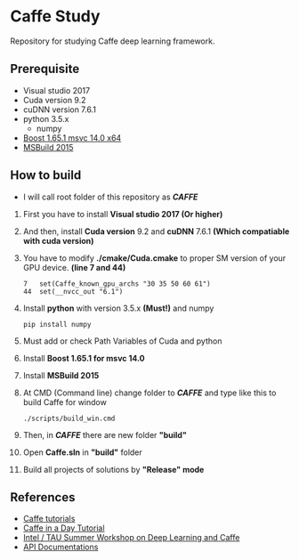 # Caffe Study
Repository for studying Caffe deep learning framework.

## Prerequisite
* Visual studio 2017
* Cuda version 9.2
* cuDNN version 7.6.1
* python 3.5.x
  * numpy
* [Boost 1.65.1 msvc 14.0 x64](https://dl.bintray.com/boostorg/release/1.65.1/binaries/)
* [MSBuild 2015](https://www.microsoft.com/en-us/download/details.aspx?id=48159)
  
## How to build
* I will call root folder of this repository as **$CAFFE$**
1. First you have to install **Visual studio 2017 (Or higher)**
1. And then, install **Cuda version** 9.2 and **cuDNN** 7.6.1 **(Which compatiable with cuda version)**
1. You have to modify **./cmake/Cuda.cmake** to proper SM version of your GPU device. **(line 7 and 44)**
  
   ```
   7   set(Caffe_known_gpu_archs "30 35 50 60 61")
   44  set(__nvcc_out "6.1")
   ```
  
1. Install **python** with version 3.5.x **(Must!)** and numpy

    ```
    pip install numpy
    ```

1. Must add or check Path Variables of Cuda and python

1. Install **Boost 1.65.1 for msvc 14.0**

1. Install **MSBuild 2015**

1. At CMD (Command line) change folder to **$CAFFE$** and type like this to build Caffe for window

    ```
    ./scripts/build_win.cmd
    ```

1. Then, in **$CAFFE$** there are new folder **"build"**
1. Open **Caffe.sln** in **"build"** folder
1. Build all projects of solutions by **"Release" mode**

## References
* [Caffe tutorials](https://caffe.berkeleyvision.org/tutorial/)
* [Caffe in a Day Tutorial](https://docs.google.com/presentation/d/1HxGdeq8MPktHaPb-rlmYYQ723iWzq9ur6Gjo71YiG0Y/edit#slide=id.gc2fcdcce7_216_438)
* [Intel / TAU Summer Workshop on Deep Learning and Caffe](http://courses.cs.tau.ac.il/Caffe_workshop/Bootcamp/)
* [API Documentations](https://caffe.berkeleyvision.org/doxygen/annotated.html)
